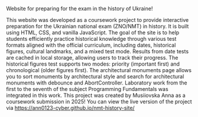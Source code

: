 Website for preparing for the exam in the history of Ukraine!

This website was developed as a coursework project to provide interactive preparation for the Ukrainian national exam (ZNO/NMT) in history. It is built using HTML, CSS, and vanilla JavaScript. The goal of the site is to help students efficiently practice historical knowledge through various test formats aligned with the official curriculum, including dates, historical figures, cultural landmarks, and a mixed test mode.
Results from date tests are cached in local storage, allowing users to track their progress. The historical figures test supports two modes: priority (important first) and chronological (older figures first). The architectural monuments page allows you to sort monuments by architectural style and search for architectural monuments with debounce and AbortController.
Laboratory work from the first to the seventh of the subject Programming Fundamentals was integrated in this work.
This project was created by Musiiovska Anna as a coursework submission in 2025!
You can view the live version of the project via https://ann0123-cyber.github.io/nmt-history-site/
